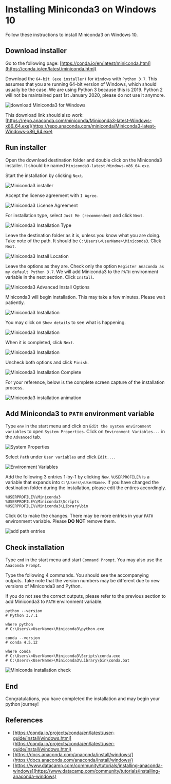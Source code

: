 # Installing Miniconda3 on Windows 10

Follow these instructions to install Miniconda3 on Windows 10.

## Download installer

Go to the following page: [https://conda.io/en/latest/miniconda.html](https://conda.io/en/latest/miniconda.html)

Download the `64-bit (exe installer)` for `Windows` with `Python 3.7`. 
This assumes that you are running 64-bit version of Windows, which should usually be the case.
We are using Python 3 because this is 2019. 
Python 2 will not be maintained past 1st January 2020, please do not use it anymore.

![download Miniconda3 for Windows](media/windows-install-download.png)

This download link should also work: 
[https://repo.anaconda.com/miniconda/Miniconda3-latest-Windows-x86_64.exe](https://repo.anaconda.com/miniconda/Miniconda3-latest-Windows-x86_64.exe)

## Run installer

Open the download destination folder and double click on the Miniconda3 installer.
It should be named `Miniconda3-latest-Windows-x86_64.exe`.

Start the installation by clicking `Next`.

![Miniconda3 installer](media/windows-install-01.png)

Accept the license agreement with `I Agree`.

![Miniconda3 License Agreement](media/windows-install-02.png)

For installation type, select `Just Me (recommended)` and click `Next`.

![Miniconda3 Installation Type](media/windows-install-03.png)

Leave the destination folder as it is, unless you know what you are doing. 
Take note of the path. It should be `C:\Users\<UserName>\Miniconda3`.
Click `Next`.

![Miniconda3 Install Location](media/windows-install-04.png)

Leave the options as they are. 
Check only the option `Register Anaconda as my default Python 3.7`.
We will add Miniconda3 to the `PATH` environment variable in the next section.
Click `Install`.

![Miniconda3 Advanced Install Options](media/windows-install-05.png)

Miniconda3 will begin installation. This may take a few minutes. Please wait patiently.

![Miniconda3 Installation](media/windows-install-06.png)

You may click on `Show details` to see what is happening.

![Miniconda3 Installation](media/windows-install-07.png)

When it is completed, click `Next`.

![Miniconda3 Installation](media/windows-install-08.png)

Uncheck both options and click `Finish`.

![Miniconda3 Installation Complete](media/windows-install-09.png)

For your reference, below is the complete screen capture of the installation process.

![Miniconda3 installation animation](media/windows-install-animation.gif)

## Add Miniconda3 to `PATH` environment variable

Type `env` in the start menu and click on `Edit the system environment variables` to open `System Properties`. 
Click on `Environment Variables...` in the `Advanced` tab.

![System Properties](media/windows-install-env-setup-01.png)

Select `Path` under `User variables` and click `Edit...`.

![Environment Variables](media/windows-install-env-setup-02.png)

Add the following 3 entries 1-by-1 by clicking `New`. 
`%USERPROFILE%` is a variable that expands into `C:\Users\<UserName>`.
If you have changed the destination folder during the installation, please edit the entires accordingly.

```
%USERPROFILE%\Miniconda3
%USERPROFILE%\Miniconda3\Scripts
%USERPROFILE%\Miniconda3\Library\bin
```

Click `OK` to make the changes. 
There may be more entries in your `PATH` environment variable. Please **DO NOT** remove them.

![add path entries](media/windows-install-env-setup-03.png)

## Check installation

Type `cmd` in the start menu and start `Command Prompt`. 
You may also use the `Anaconda Prompt`.

Type the following 4 commands. You should see the accompanying outputs.
Take note that the version numbers may be different due to new versions of Miniconda3 and Python.

If you do not see the correct outputs, please refer to the previous section to add Miniconda3 to `PATH` environment variable. 

```
python --version
# Python 3.7.1

where python
# C:\Users\<UserName>\Miniconda3\python.exe

conda --version
# conda 4.5.12

where conda
# C:\Users\<UserName>\Miniconda3\Scripts\conda.exe
# C:\Users\<UserName>\Miniconda3\Library\bin\conda.bat
```

![Miniconda installation check](media/windows-install-check.png)

## End

Congratulations, you have completed the installation and may begin your python journey!

## References

- [https://conda.io/projects/conda/en/latest/user-guide/install/windows.html](https://conda.io/projects/conda/en/latest/user-guide/install/windows.html)
- [https://docs.anaconda.com/anaconda/install/windows/](https://docs.anaconda.com/anaconda/install/windows/)
- [https://www.datacamp.com/community/tutorials/installing-anaconda-windows](https://www.datacamp.com/community/tutorials/installing-anaconda-windows)
